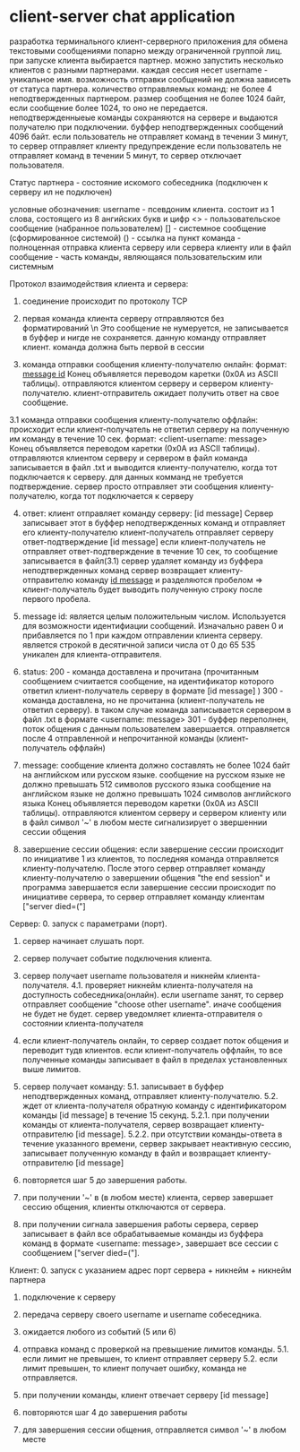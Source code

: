 # client-server chat application

разработка терминального клиент-серверного приложения для обмена текстовыми сообщениями попарно между ограниченной группой лиц.
при запуске клиента выбирается партнер. можно запустить несколько клиентов с разными партнерами.
каждая сессия несет username - уникальное имя.
возможность отправки сообщений не должна зависеть от статуса партнера. количество отправляемых команд: не более 4 неподтвержденных партнером.
размер сообщения не более 1024 байт, если сообщение более 1024, то оно не передается. неподтвержденныеые команды сохраняются на сервере
    и выдаются получателю при подключении.
буффер неподтвержденных сообщений 4096 байт.
если пользователь не отправляет команд в течении 3 минут, то сервер отправляет клиенту предупреждение
    если пользователь не отправляет команд в течении 5 минут, то сервер отключает пользователя.

Статус партнера - состояние искомого собеседника (подключен к серверу ил не подключен)

условные обозначения:
username - псевдоним клиента. состоит из 1 слова, состоящего из 8 ангийских букв и цифр
<> - пользовательское сообщение (набранное пользователем)
[] - системное сообщение (сформированное системой)
() - ссылка на пункт
команда - полноценная отправка клиента серверу или сервера клиенту или в файл
сообщение - часть команды, являющаяся пользовательским или системным

Протокол взаимодействия клиента и сервера:
1. соединение происходит по протоколу TCP

2. первая команда клиента серверу отправляются без форматирований
        <username partner>\n
    Это сообщение не нумеруется, не записывается в буффер и нигде не сохраняется.
    данную команду отправляет клиент. команда должна быть первой в сессии

3. команда отправки сообщения клиенту-получателю онлайн: 
    формат:
        [message id](4) <message>
    Конец <message> объявляется переводом каретки (0x0A из ASCII таблицы).
    отправляются клиентом серверу и сервером клиенту-получателю.
    клиент-отправитель ожидает получить ответ на свое сообщение.

3.1 команда отправки сообщения клиенту-получателю оффлайн:
    происходит если клиент-получатель не ответил серверу на полученную им команду в течение 10 сек.
    формат:
        <client-username: message>
        Конец <message> объявляется переводом каретки (0x0A из ASCII таблицы).
        отправляются клиентом серверу и сервером в файл 
        команда записывается в файл <partner>.txt и выводится клиенту-получателю, когда тот подключается к серверу.
        для данных комманд не требуется подтверждение. сервер просто отправляет эти сообщения клиенту-получателю, когда тот подключается к серверу

4. ответ:
    клиент отправляет команду серверу:
        [id message] <message>
    Сервер записывает этот <message> в буффер неподтвержденных команд и отправляет его клиенту-получателю
    клиент-получатель отправляет серверу ответ-подтверждение
            [id message]
        если клиент-получатель не отправляет ответ-подтверждение в течение 10 сек, то сообщение записывается в файл(3.1)
    сервер удаляет команду из буффера неподтвержденных команд
    сервер возвращает клиенту-отправителю команду 
        <message id: status>
    [id message](4) и <message> разделяются пробелом => клиент-получатель будет выводить полученную строку после первого пробела.
    
    
5. message id:
    является целым положительным числом. Используется для возможности идентифиации сообщений.
    Изначально равен 0 и прибавляется по 1 при каждом отправлении <message> клиента серверу. является строкой в десятичной записи числа от 0 до 65 535
    уникален для клиента-отправителя.

6. status:
    200 - команда доставлена и прочитана (прочитанным сообщением счиитается сообщение, на идентификатор которого ответил 
        клиент-получатель серверу в формате
            [id message]
        )
    300 - команда доставлена, но не прочитанна (клиент-получатель не ответил серверу). в таком случае команда записывается сервером в файл <partner>.txt
        в формате
            <username: message>
    301 - буффер переполнен, поток общения с данным пользователем завершается. 
        отправляется после 4 отправленной и непрочитанной команды (клиент-получатель оффлайн)

7. message:
    сообщение клиента должно составлять не более 1024 байт на английском или русском языке.
        сообщение на русском языке не должно превышать 512 символов русского языка
        сообщение на английском языке не должно превышать 1024 символов английского языка
    Конец <message> объявляется переводом каретки (0x0A из ASCII таблицы).
    отправляются клиентом серверу и сервером клиенту или в файл
    символ '~' в любом месте <message> сигнализирует о звершеннии сессии общения

8. завершение сессии общения:
    если завершение сессии происходит по инициативе 1 из клиентов, то последняя команда отправляется клиенту-получателю.
        После этого сервер отправляет команду клиенту-получателю о завершении общения "the end session" и программа завершается
    если завершение сессии происходит по инициативе сервера, то сервер отправляет команду клиентам ["server died=("]

Сервер:
0. запуск с параметрами (порт).

1. сервер начинает слушать порт.

2. сервер получает событие подключения клиента.

3. сервер получает username пользователя и никнейм клиента-получателя.
    4.1. проверяет никнейм клиента-получателя на доступность собеседника(онлайн).
    если username занят, то сервер отправляет сообщение "choose other username". иначе сообщения не будет не будет.
    сервер уведомляет клиента-отправителя о состоянии клиента-получателя

4. если клиент-получатель онлайн, то сервер создает поток общения и переводит тудв клиентов.
    если клиент-получатель оффлайн, то все полученные команды записывает в файл в пределах установленных выше лимитов.

5. сервер получает команду:
    5.1. записывает в буффер неподтвержденных команд, отправляет клиенту-получателю.
    5.2. ждет от клиента-получателя обратную команду с идентификатором команды [id message] в течение 15 секунд.
    5.2.1. при получении команды от клиента-получателя, сервер возвращает клиенту-отправителю [id message]<status>.
    5.2.2. при отсутствии команды-ответа в течение указанного времени, сервер закрывает неактивную сессию, записывает полученную команду в файл
        и возвращает клиенту-отправителю
            [id message]<status>

6. повторяется шаг 5 до завершения работы.

7. при получении '~' в <message> (в любом месте) клиента, сервер завершает сессию общения, клиенты отключаются от сервера.

8. при получении сигнала завершения работы сервера, сервер записывает в файл все обрабатываемые команды из буффера команд в формате <username: message>,
    завершает все сессии с сообщением ["server died=("].



Клиент:
0. запуск с указанием адрес порт сервера + никнейм + никнейм партнера

1. подключение к серверу

3. передача серверу своего username и username собеседника.

4. ожидается любого из событий (5 или 6)

5. отправка команд с проверкой на превышение лимитов команды.
    5.1. если лимит не превышен, то клиент отправляет серверу <message>
    5.2. если лимит превышен, то клиент получает ошибку, команда не отправляется.

6. при получении команды, клиент отвечает серверу
    [id message]

7. повторяются шаг 4 до завершения работы

8. для завершения сессии общения, отправляется символ '~' в любом месте <message>